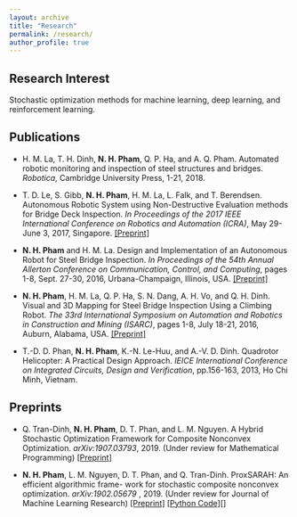 ```yaml
---
layout: archive
title: "Research"
permalink: /research/
author_profile: true
---
```


<script>
function showhide(id) {
  var e = document.getElementById(id);
  e.style.display = (e.style.display == 'block') ? 'none' : 'block';
}  
</script>

## Research Interest

Stochastic optimization methods for machine learning, deep learning, and reinforcement learning.

## Publications

- H. M. La, T. H. Dinh, **N. H. Pham**, Q. P. Ha, and A. Q. Pham. Automated robotic monitoring and inspection of steel structures and bridges. *Robotica*, Cambridge University Press, 1-21, 2018.

- T. D. Le, S. Gibb, **N. H. Pham**, H. M. La, L. Falk, and T.  Berendsen. Autonomous Robotic System using Non-Destructive Evaluation methods for Bridge Deck Inspection. *In Proceedings of the 2017 IEEE International Conference on Robotics and Automation (ICRA)*, May 29-June 3, 2017, Singapore. <a href="https://www.researchgate.net/profile/Hung_La/publication/316190868_Autonomous_Robotic_System_using_Non-Destructive_Evaluation_methods_for_Bridge_Deck_Inspection/links/58fb75e30f7e9ba3ba523d10/Autonomous-Robotic-System-using-Non-Destructive-Evaluation-methods-for-Bridge-Deck-Inspection.pdf" target="_blank">[Preprint]</a>

- **N. H. Pham** and H. M. La. Design and Implementation of an Autonomous Robot for Steel Bridge Inspection. *In Proceedings of the 54th Annual Allerton Conference on Communication, Control, and Computing*, pages 1-8, Sept. 27-30, 2016, Urbana-Champaign, Illinois, USA. <a href="https://www.researchgate.net/profile/Nhan_Pham8/publication/313692693_Design_and_implementation_of_an_autonomous_robot_for_steel_bridge_inspection/links/5c66460b45851582c3e97be9/Design-and-implementation-of-an-autonomous-robot-for-steel-bridge-inspection.pdf" target="_blank">[Preprint]</a>

- **N. H. Pham**, H. M. La, Q. P. Ha, S. N. Dang, A. H. Vo, and Q. H. Dinh. Visual and 3D Mapping for Steel Bridge Inspection Using a Climbing Robot. *The 33rd International Symposium on Automation and Robotics in Construction and Mining (ISARC)*, pages 1-8, July 18-21, 2016, Auburn, Alabama, USA. <a href="http://www.iaarc.org/publications/fulltext/ISARC2016-Paper029.pdf" target="_blank">[Preprint]</a>

- T.-D. D. Phan, **N. H. Pham**, K.-N. Le-Huu, and A.-V. D. Dinh. Quadrotor Helicopter: A Practical Design Approach. *IEICE International Conference on Integrated Circuits, Design and Verification*, pp.156-163, 2013, Ho Chi Minh, Vietnam.

## Preprints

- Q. Tran-Dinh, **N. H. Pham**, D. T. Phan, and L. M. Nguyen. A Hybrid Stochastic Optimization Framework for Composite Nonconvex Optimization. *arXiv:1907.03793*, 2019. (Under review for Mathematical Programming) <a href="https://arxiv.org/pdf/1907.03793" target="_blank">[Preprint]</a>

- **N. H. Pham**, L. M. Nguyen, D. T. Phan, and Q. Tran-Dinh. ProxSARAH: An efficient algorithmic frame- work for stochastic composite nonconvex optimization. *arXiv:1902.05679* , 2019. (Under review for Journal of Machine Learning Research) <a href="https://arxiv.org/pdf/1902.05679" target="_blank">[Preprint]</a> <a href="https://github.com/unc-optimization/StochasticProximalMethods" target="_blank">[Python Code]</a>[]
